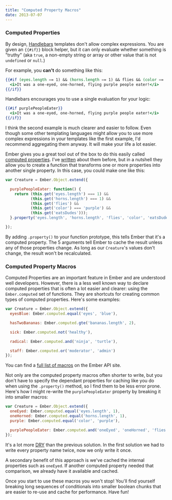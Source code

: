 ```yaml
---
title: "Computed Property Macros"
date: 2013-07-07
---
```


### Computed Properties

By design, [Handlebars](http://handlebarsjs.com/) templates don't allow complex expressions. You are given
an `{{#if}}` block helper, but it can only evaluate whether something is "truthy" (aka `true`, a non-empty
string or array or other value that is not `undefined` or `null`.)

For example, you **can't** do something like this:

```handlebars
{{#if (eyes.length == 1) && (horns.length == 1) && flies && (color == 'purple') && eatsDudes}}
  <i>It was a one-eyed, one-horned, flying purple people eater!</i>
{{/if}}
```

Handlebars encourages you to use a single evaluation for your logic:

```handlebars
{{#if purplePeopleEater}}
  <i>It was a one-eyed, one-horned, flying purple people eater!</i>
{{/if}}
```

I think the second example is much clearer and easier to follow. Even though some other templating languages
might allow you to use more complex expressions in your templates like the first example, I'd recommend
aggregating them anyway. It will make your life a lot easier.

Ember gives you a great tool out of the box to do this easily called
[computed properties](http://emberjs.com/guides/object-model/computed-properties/). I've
[written](https://eviltrout.com/2013/06/15/ember-vs-angular.html) about them before, but in a nutshell
they allow you to create a function that transforms one or more properties into another single property.
In this case, you could make one like this:

```javascript
var Creature = Ember.Object.extend({

  purplePeopleEater: function() {
    return (this.get('eyes.length') === 1) &&
           (this.get('horns.length') === 1) &&
           (this.get('flies') &&
           (this.get('color') === 'purple') &&
           (this.get('eatsDudes')));
  }.property('eyes.length', 'horns.length', 'flies', 'color', 'eatsDudes')

});
```

By adding `.property()` to your function prototype, this tells Ember that it's a computed property. The
5 arguments tell Ember to cache the result unless any of those properties change. As long as our
`Creature`'s values don't change, the result won't be recalculated.

### Computed Property Macros

Computed Properties are an important feature in Ember and are understood well developers. However,
there is a less well known way to declare computed properties that is often a lot easier and clearer: using
the `Ember.computed` set of functions. They are shortcuts for creating common types of computed properties. Here's
some examples:

```javascript
var Creature = Ember.Object.extend({
  eyesBlue: Ember.computed.equal('eyes', 'blue'),

  hasTwoBananas: Ember.computed.gte('bananas.length', 2),

  sick: Ember.computed.not('healthy'),

  radical: Ember.computed.and('ninja', 'turtle'),

  staff: Ember.computed.or('moderator', 'admin')
});
```

You can find a [full list of macros](http://emberjs.com/api/classes/Ember.html) on the Ember API site.

Not only are the computed property macros often shorter to write, but you don't have to specify the dependant
properties for caching like you do when using the `.property()` method, so I find them to be less error
prone. Here's how I might re-write the `purplePeopleEater` property by breaking it into smaller
macros:

```javascript
var Creature = Ember.Object.extend({
  oneEyed: Ember.computed.equal('eyes.length', 1),
  oneHorned: Ember.computed.equal('horns.length', 1),
  purple: Ember.computed.equal('color', 'purple'),

  purplePeopleEater: Ember.computed.and('oneEyed', 'oneHorned', 'flies', 'purple', 'eatsDudes')
});
```

It's a lot more [DRY](http://en.wikipedia.org/wiki/Don't_repeat_yourself) than the previous solution. In
the first solution we had to write every property name twice, now we only write it once.

A secondary benefit of this approach is we've cached the internal properties such as `oneEyed`. If another
computed property needed that comparison, we already have it available and cached.

Once you start to use these macros you won't stop! You'll find yourself breaking long sequences of
conditionals into smaller boolean chunks that are easier to re-use and cache for performance. Have fun!

